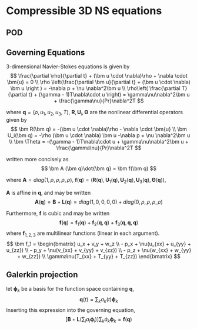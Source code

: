 # Compressible 3D NS equations

## POD

## Governing Equations
3-dimensional Navier-Stokes equations is given by
$$
    \frac{\partial \rho}{\partial t} + (\bm u \cdot \nabla)\rho + \nabla \cdot \bm{u} = 0 \\
    \rho \left(\frac{\partial \bm u}{\partial t} + (\bm u \cdot \nabla) \bm u \right ) = -\nabla p + \nu \nabla^2\bm u \\
    \rho\left( \frac{\partial T}{\partial t} + (\gamma - 1)T\nabla\cdot u \right) = \gamma\nu\nabla^2\bm u + \frac{\gamma\nu}{Pr}\nabla^2T
$$

where $\bm q = (\rho, u_1, u_2, u_3, T)$, $\bm R, \bm U_i, \bm \Theta$ are the nonlinear differential operators given by
$$
    \bm R(\bm q) = -(\bm u \cdot \nabla)\rho - \nabla \cdot \bm{u} \\
    \bm U_i(\bm q) = -\rho (\bm u \cdot \nabla) \bm u -\nabla p + \nu \nabla^2\bm u \\
    \bm \Theta = -(\gamma - 1)T\nabla\cdot u + \gamma\nu\nabla^2\bm u + \frac{\gamma\nu}{Pr}\nabla^2T
$$

written more concisely as 
$$
    \bm A (\bm q)\dot{\bm q} = \bm f(\bm q)
$$

where $\bm A = diag(1, \rho, \rho, \rho, \rho)$, $\bm f (\bm q) = (\bm R(\bm q), \bm U_1(\bm q), \bm U_2(\bm q), \bm U_3(\bm q), \bm \Theta(\bm q))$, 

$\bm A$ is affine in $\bm q$, and may be written 
$$
    \bm A (\bm q) = \bm B + \bm L (\bm q) = diag(1, 0, 0, 0, 0) + diag(0, \rho, \rho, \rho, \rho)
$$

Furthermore, $\bm f$ is cubic and may be written
$$
    \bm f(\bm q) = \bm f_1(\bm q) + \bm f_2(\bm q, \bm q) + \bm f_3(\bm q, \bm q, \bm q) 
$$
where $\bm f_{1,2,3}$ are multilinear functions (linear in each argument).
$$
    \bm f_1 = 
    \begin{bmatrix}
        u_x + v_y + w_z \\
        - p_x + \nu(u_{xx} + u_{yy} + u_{zz}) \\
        - p_y + \nu(v_{xx} + v_{yy} + v_{zz}) \\
        - p_z + \nu(w_{xx} + w_{yy} + w_{zz}) \\
        \gamma\nu(T_{xx} + T_{yy} + T_{zz})
    \end{bmatrix}
$$


## Galerkin projection
let $\bm \phi_k$ be a basis for the function space containing $\bm q$, 
$$
    \bm q(t) = \sum_k a_k(t)\bm\phi_k
$$
Inserting this expression into the governing equation,
$$
    \left[\bm B + \bm L\left( \sum_l a_l\bm\phi_l\right)\right]\sum_k\dot{a}_k\bm\phi_k = \bm f (\bm q)
$$


